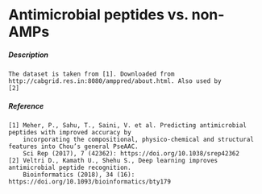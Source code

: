 # Antimicrobial peptides vs. non-AMPs

##### Description

    The dataset is taken from [1]. Downloaded from http://cabgrid.res.in:8080/amppred/about.html. Also used by
    [2]
    
##### Reference

    [1] Meher, P., Sahu, T., Saini, V. et al. Predicting antimicrobial peptides with improved accuracy by 
        incorporating the compositional, physico-chemical and structural features into Chou’s general PseAAC. 
        Sci Rep (2017), 7 (42362): https://doi.org/10.1038/srep42362
    [2] Veltri D., Kamath U., Shehu S., Deep learning improves antimicrobial peptide recognition. 
        Bioinformatics (2018), 34 (16): https://doi.org/10.1093/bioinformatics/bty179
    